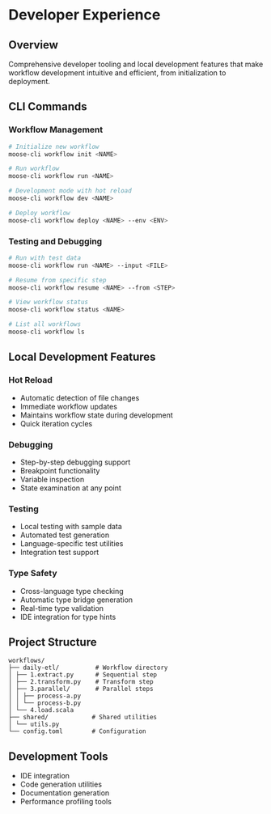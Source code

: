 # Developer Experience

## Overview
Comprehensive developer tooling and local development features that make workflow development intuitive and efficient, from initialization to deployment.

## CLI Commands

### Workflow Management
```bash
# Initialize new workflow
moose-cli workflow init <NAME>

# Run workflow
moose-cli workflow run <NAME>

# Development mode with hot reload
moose-cli workflow dev <NAME>

# Deploy workflow
moose-cli workflow deploy <NAME> --env <ENV>
```

### Testing and Debugging
```bash
# Run with test data
moose-cli workflow run <NAME> --input <FILE>

# Resume from specific step
moose-cli workflow resume <NAME> --from <STEP>

# View workflow status
moose-cli workflow status <NAME>

# List all workflows
moose-cli workflow ls
```

## Local Development Features

### Hot Reload
- Automatic detection of file changes
- Immediate workflow updates
- Maintains workflow state during development
- Quick iteration cycles

### Debugging
- Step-by-step debugging support
- Breakpoint functionality
- Variable inspection
- State examination at any point

### Testing
- Local testing with sample data
- Automated test generation
- Language-specific test utilities
- Integration test support

### Type Safety
- Cross-language type checking
- Automatic type bridge generation
- Real-time type validation
- IDE integration for type hints

## Project Structure
```
workflows/
├── daily-etl/          # Workflow directory
│ ├── 1.extract.py      # Sequential step
│ ├── 2.transform.py    # Transform step
│ ├── 3.parallel/       # Parallel steps
│ │ ├── process-a.py
│ │ └── process-b.py
│ └── 4.load.scala
├── shared/            # Shared utilities
│ └── utils.py
└── config.toml        # Configuration
```

## Development Tools
- IDE integration
- Code generation utilities
- Documentation generation
- Performance profiling tools